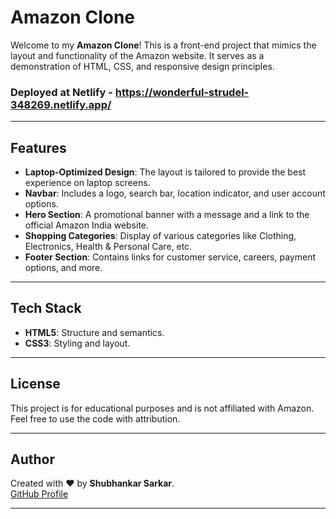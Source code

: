 # Amazon Clone

Welcome to my **Amazon Clone**! This is a front-end project that mimics the layout and functionality of the Amazon website. It serves as a demonstration of HTML, CSS, and responsive design principles.

### Deployed at Netlify - https://wonderful-strudel-348269.netlify.app/

---

## **Features** 

- **Laptop-Optimized Design**: The layout is tailored to provide the best experience on laptop screens.
- **Navbar**: Includes a logo, search bar, location indicator, and user account options.
- **Hero Section**: A promotional banner with a message and a link to the official Amazon India website.
- **Shopping Categories**: Display of various categories like Clothing, Electronics, Health & Personal Care, etc.
- **Footer Section**: Contains links for customer service, careers, payment options, and more.

---

## **Tech Stack**

- **HTML5**: Structure and semantics.
- **CSS3**: Styling and layout.

---

## **License**

This project is for educational purposes and is not affiliated with Amazon. Feel free to use the code with attribution.

---

## **Author**

Created with ❤️ by **Shubhankar Sarkar**.  
[GitHub Profile](https://github.com/shubhankar05sarkar)

---
